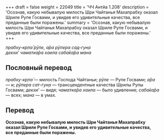 +++
draft = false
weight = 22049
title = 'ЧЧ Антйа 1.208'
description = 'Осознав, какую небывалую милость Шри Чайтанья Махапрабху оказал Шриле Рупе Госвами, и увидев его удивительные качества, все преданные были поражены.'
summary = 'Осознав, какую небывалую милость Шри Чайтанья Махапрабху оказал Шриле Рупе Госвами, и увидев его удивительные качества, все преданные были поражены.'
+++

_прабху-кр̣па̄ рӯпе, а̄ра рӯпера сад-гун̣а  
декхи’ чаматка̄ра хаила саба̄ка̄ра мана_

## Пословный перевод

_прабху_\-_кр̣па̄_ — милость Господа Чайтаньи; _рӯпе_ — Рупе Госвами; _а̄ра_ — и; _рӯпера_ _сат_\-_гун̣а_ — трансцендентные качества Шрилы Рупы Госвами; _декхи’_ — видя; _чаматка̄ра_ _хаила_ — было удивление; _саба̄ка̄ра_ — всех; _мана_ — в умах.

## Перевод

**Осознав, какую небывалую милость Шри Чайтанья Махапрабху оказал Шриле Рупе Госвами, и увидев его удивительные качества, все преданные были поражены.**
